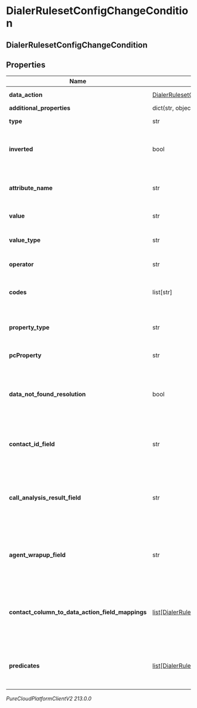 # DialerRulesetConfigChangeCondition

## DialerRulesetConfigChangeCondition

## Properties

|Name | Type | Description | Notes|
|------------ | ------------- | ------------- | -------------|
| **data_action** | [DialerRulesetConfigChangeUriReference](DialerRulesetConfigChangeUriReference) | A UriReference for a resource | [optional] |
| **additional_properties** | dict(str, object) |  | [optional] |
| **type** | str | The type of the condition | [optional] |
| **inverted** | bool | Indicates whether to evaluate for the opposite of the stated condition; default is false | [optional] |
| **attribute_name** | str | An attribute name associated with the condition (applies only to certain rule conditions) | [optional] |
| **value** | str | A value associated with the condition | [optional] |
| **value_type** | str | Determines the type of the value associated with the condition | [optional] |
| **operator** | str | An operation type for condition evaluation | [optional] |
| **codes** | list[str] | List of wrap-up code identifiers (used only in conditions of type &#39;wrapupCondition&#39;) | [optional] |
| **property_type** | str | Determines the type of the property associated with the condition | [optional] |
| **pcProperty** | str | A value associated with the property type of this condition | [optional] |
| **data_not_found_resolution** | bool | The result of this condition if the data action returns a result indicating there was no data. Required for a DataActionCondition. | [optional] |
| **contact_id_field** | str | The input field from the data action that the contactId will be passed to for this condition. Valid for a dataActionCondition. | [optional] |
| **call_analysis_result_field** | str | The input field from the data action that the callAnalysisResult will be passed to for this condition. Valid for a wrapup dataActionCondition. | [optional] |
| **agent_wrapup_field** | str | The input field from the data action that the agentWrapup will be passed to for this condition. Valid for a wrapup dataActionCondition. | [optional] |
| **contact_column_to_data_action_field_mappings** | [list[DialerRulesetConfigChangeContactColumnToDataActionFieldMapping]](DialerRulesetConfigChangeContactColumnToDataActionFieldMapping) | A list of mappings defining which contact data fields will be passed to which data action input fields for this condition. Valid for a dataActionCondition. | [optional] |
| **predicates** | [list[DialerRulesetConfigChangeDataActionConditionPredicate]](DialerRulesetConfigChangeDataActionConditionPredicate) | A list of predicates defining the comparisons to use for this condition. Required for a dataActionCondition. | [optional] |



_PureCloudPlatformClientV2 213.0.0_
